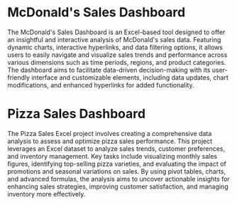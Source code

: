 # McDonald's Sales Dashboard

The McDonald's Sales Dashboard is an Excel-based tool designed to offer an insightful and interactive analysis of McDonald's sales data. Featuring dynamic charts, interactive hyperlinks, and data filtering options, it allows users to easily navigate and visualize sales trends and performance across various dimensions such as time periods, regions, and product categories.
The dashboard aims to facilitate data-driven decision-making with its user-friendly interface and customizable elements, including data updates, chart modifications, and enhanced hyperlinks for added functionality.

# Pizza Sales Dashboard 
The Pizza Sales Excel project involves creating a comprehensive data analysis to assess and optimize pizza sales performance. This project leverages an Excel dataset to analyze sales trends, customer preferences, and inventory management. Key tasks include visualizing monthly sales figures, identifying top-selling pizza varieties, and evaluating the impact of promotions and seasonal variations on sales. By using pivot tables, charts, and advanced formulas, the analysis aims to uncover actionable insights for enhancing sales strategies, improving customer satisfaction, and managing inventory more effectively.
